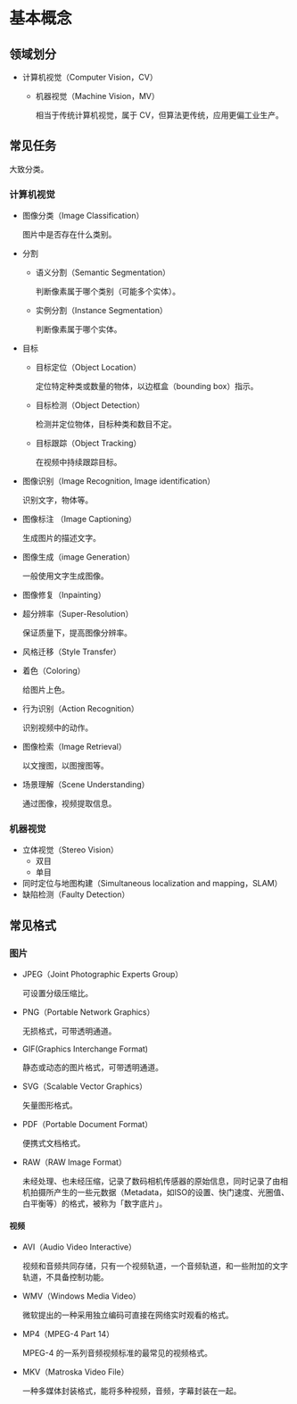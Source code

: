 # 基本概念

## 领域划分

- 计算机视觉（Computer Vision，CV）

	- 机器视觉（Machine Vision，MV）

	  相当于传统计算机视觉，属于 CV，但算法更传统，应用更偏工业生产。


## 常见任务

大致分类。

### 计算机视觉

- 图像分类（Image Classification）

	图片中是否存在什么类别。

- 分割

	- 语义分割（Semantic Segmentation）

		判断像素属于哪个类别（可能多个实体）。

	- 实例分割（Instance Segmentation）

		判断像素属于哪个实体。

- 目标

	- 目标定位（Object Location）

		定位特定种类或数量的物体，以边框盒（bounding box）指示。

	- 目标检测（Object Detection）

		检测并定位物体，目标种类和数目不定。

	- 目标跟踪（Object Tracking）

		在视频中持续跟踪目标。

- 图像识别（Image Recognition, Image identification）

	识别文字，物体等。

- 图像标注 （Image Captioning）

	生成图片的描述文字。

- 图像生成（image Generation）

	一般使用文字生成图像。

- 图像修复（Inpainting）

- 超分辨率（Super-Resolution）

	保证质量下，提高图像分辨率。

- 风格迁移（Style Transfer）

- 着色（Coloring）

	给图片上色。

- 行为识别（Action Recognition）

	识别视频中的动作。

- 图像检索（Image Retrieval）

	以文搜图，以图搜图等。

- 场景理解（Scene Understanding）

	通过图像，视频提取信息。

### 机器视觉

- 立体视觉（Stereo Vision）
	- 双目
	- 单目
- 同时定位与地图构建（Simultaneous localization and mapping，SLAM）
- 缺陷检测（Faulty Detection）

## 常见格式

### 图片

- JPEG（Joint Photographic Experts Group）

	可设置分级压缩比。

- PNG（Portable Network Graphics）

	无损格式，可带透明通道。

- GIF(Graphics Interchange Format)

	静态或动态的图片格式，可带透明通道。

- SVG（Scalable Vector Graphics）

	矢量图形格式。

- PDF（Portable Document Format）

	便携式文档格式。

- RAW（RAW Image Format）

	未经处理、也未经压缩，记录了数码相机传感器的原始信息，同时记录了由相机拍摄所产生的一些元数据（Metadata，如ISO的设置、快门速度、光圈值、白平衡等）的格式，被称为「数字底片」。

#### 视频

- AVI（Audio Video Interactive）

	视频和音频共同存储，只有一个视频轨道，一个音频轨道，和一些附加的文字轨道，不具备控制功能。

- WMV（Windows Media Video）

	微软提出的一种采用独立编码可直接在网络实时观看的格式。

- MP4（MPEG-4 Part 14）

	MPEG-4 的一系列音频视频标准的最常见的视频格式。

- MKV（Matroska Video File）

	一种多媒体封装格式，能将多种视频，音频，字幕封装在一起。